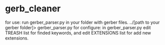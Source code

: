 # gerb_cleaner
for use:
    run gerber_parser.py in your folder with gerber files.
        ../[path to your gerber folder]> gerber_parser.py 
for configure:
    in gerber_parser.py edit TREASH list for finded keywords,
    and edit EXTENSIONS list for add new extensions. 
